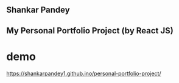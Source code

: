 

## Shankar Pandey

## My Personal Portfolio Project (by React JS)


# demo
https://shankarpandey1.github.ino/personal-portfolio-project/